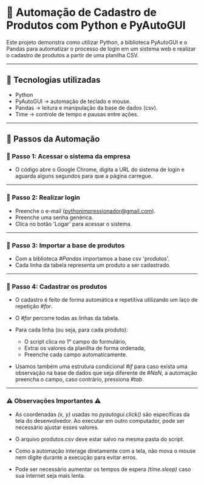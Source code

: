 # 🤖 Automação de Cadastro de Produtos com Python e PyAutoGUI

Este projeto demonstra como utilizar Python, a biblioteca PyAutoGUI e o Pandas para automatizar o processo de login em um sistema web e realizar o cadastro de produtos a partir de uma planilha CSV.

---

## 📌 Tecnologias utilizadas

- Python
- PyAutoGUI → automação de teclado e mouse.
- Pandas → leitura e manipulação da base de dados (csv).
- Time → controle de tempo e pausas entre ações.

---


## 🚀 Passos da Automação

### 🔹 Passo 1: Acessar o sistema da empresa
- O código abre o Google Chrome, digita a URL do sistema de login e aguarda alguns segundos para que a página carregue.

---

### 🔹 Passo 2: Realizar login
- Preenche o e-mail (pythonimpressionador@gmail.com).
- Preenche uma senha genérica.
- Clica no botão 'Logar' para acessar o sistema.

---

### 🔹 Passo 3: Importar a base de produtos
- Com a biblioteca *#Pandas* importamos a base csv 'produtos'.
- Cada linha da tabela representa um produto a ser cadastrado.

---

### 🔹 Passo 4: Cadastrar os produtos
- O cadastro é feito de forma automática e repetitiva utilizando um laço de repetição *#for*.
- O *#for* percorre todas as linhas da tabela.

- Para cada linha (ou seja, para cada produto):
  - O script clica no 1° campo do formulário,
  - Extrai os valores da planilha de forma ordenada,
  - Preenche cada campo automaticamente.

- Usamos também uma estrutura condicional *#if* para caso exista uma observação na base de dados que seja diferente de *#NaN*, a automação preencha o campo, caso contrário, pressiona *#tab*.

---

### ⚠️ Observações Importantes ⚠️

- As coordenadas *(x, y)* usadas no *pyautogui.click()* são específicas da tela do desenvolvedor. Ao executar em outro computador, pode ser necessário ajustar esses valores.

- O arquivo produtos.csv deve estar salvo na mesma pasta do script.

- Como a automação interage diretamente com a tela, não mova o mouse nem digite durante a execução para evitar erros.

- Pode ser necessário aumentar os tempos de espera *(time.sleep)* caso sua internet seja mais lenta.
